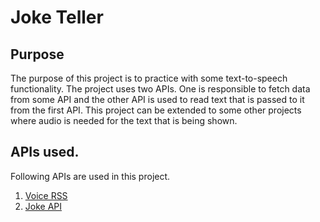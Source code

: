 # Joke Teller

## Purpose

The purpose of this project is to practice with some text-to-speech functionality. The project uses two APIs. One is responsible to fetch data from some API and the other API is used to read text that is passed to it from the first API. This project can be extended to some other projects where audio is needed for the text that is being shown.

## APIs used.

Following APIs are used in this project.

1. [Voice RSS](http://www.voicerss.org/)
2. [Joke API](https://v2.jokeapi.dev/)
